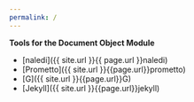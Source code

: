 ```yaml
---
permalink: /
---
```

**Tools for the Document Object Module**

- [naledi]({{ site.url }}{{ page.url }}naledi)
- [Prometto]({{ site.url }}{{page.url}}prometto)
- [G]({{ site.url }}{{page.url}}G)
- [Jekyll]({{ site.url }}{{page.url}}jekyll)
